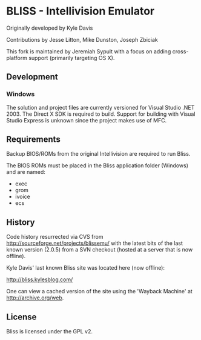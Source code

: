 BLISS - Intellivision Emulator
==============================
Originally developed by Kyle Davis

Contributions by Jesse Litton, Mike Dunston, Joseph Zbiciak

This fork is maintained by Jeremiah Sypult with a focus on adding cross-platform support (primarily targeting OS X).

Development
-----------

### Windows

The solution and project files are currently versioned for Visual Studio .NET 2003. The Direct X SDK is required to build. Support for building with Visual Studio Express is unknown since the project makes use of MFC.

Requirements
------------
Backup BIOS/ROMs from the original Intellivision are required to run Bliss.

The BIOS ROMs must be placed in the Bliss application folder (Windows) and are named:
- exec
- grom
- ivoice
- ecs

History
-------
Code history resurrected via CVS from http://sourceforge.net/projects/blissemu/ with the latest bits of the last known version (2.0.5) from a SVN checkout (hosted at a server that is now offline).

Kyle Davis' last known Bliss site was located here (now offline):

http://bliss.kylesblog.com/

One can view a cached version of the site using the 'Wayback Machine' at http://archive.org/web.

License
-------
Bliss is licensed under the GPL v2.
